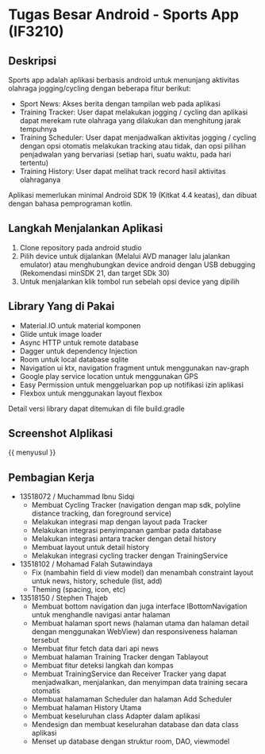 # Tugas Besar Android - Sports App (IF3210)


## Deskripsi
Sports app adalah aplikasi berbasis android untuk menunjang aktivitas olahraga jogging/cycling dengan beberapa fitur berikut:
- Sport News: Akses berita dengan tampilan web pada aplikasi
- Training Tracker: User dapat melakukan jogging / cycling dan aplikasi dapat merekam rute olahraga yang dilakukan dan menghitung jarak tempuhnya
- Training Scheduler: User dapat menjadwalkan aktivitas jogging / cycling dengan opsi otomatis melakukan tracking atau tidak, dan opsi pilihan penjadwalan yang bervariasi (setiap hari, suatu waktu, pada hari tertentu)
- Training History: User dapat melihat track record hasil aktivitas olahraganya

Aplikasi memerlukan minimal Android SDK 19 (Kitkat 4.4 keatas), dan dibuat dengan bahasa pemprograman kotlin.

## Langkah Menjalankan Aplikasi 
1.  Clone repository pada android studio
2.  Pilih device untuk dijalankan (Melalui AVD manager lalu jalankan emulator) atau menghubungkan device android dengan USB debugging (Rekomendasi minSDK 21, dan target SDk 30)
3.  Untuk menjalankan klik tombol run sebelah opsi device yang dipilih

## Library Yang di Pakai
- Material.IO untuk material komponen
- Glide untuk image loader
- Async HTTP untuk remote database
- Dagger untuk dependency Injection
- Room untuk local database sqlite
- Navigation ui ktx, navigation fragment untuk menggunakan nav-graph
- Google play service location untuk menggunakan GPS
- Easy Permission untuk menggeluarkan pop up notifikasi izin aplikasi
- Flexbox untuk menggunakan layout flexbox

Detail versi library dapat ditemukan di file build.gradle 

## Screenshot Alplikasi
{{ menyusul }}

## Pembagian Kerja
- 13518072 / Muchammad Ibnu Sidqi	
	- Membuat Cycling Tracker (navigation dengan map sdk, polyline distance tracking, dan foreground service)
  	- Melakukan integrasi map dengan layout pada Tracker
  	- Melakukan integrasi penyimpanan gambar pada database
  	- Melakukan integrasi antara tracker dengan detail history 
  	- Membuat layout untuk detail history
  	- Melakukan integrasi cycling tracker dengan TrainingService
- 13518102 / Mohamad Falah Sutawindaya
	- Fix (nambahin field di view model) dan menambah constraint layout untuk news, history, schedule (list, add)
	- Theming (spacing, icon, etc)
- 13518150 / Stephen Thajeb
	- Membuat bottom navigation dan juga interface IBottomNavigation untuk menghandle navigasi antar halaman
	- Membuat halaman sport news (halaman utama dan halaman detail dengan menggunakan WebView) dan responsiveness halaman tersebut
	- Membuat fitur fetch data dari api news
	- Membuat halaman Training Tracker dengan Tablayout
	- Membuat fitur deteksi langkah dan kompas
	- Membuat TrainingService dan Receiver Tracker yang dapat menjadwalkan, menjalankan, dan menyimpan data training secara otomatis
	- Membuat halamaman Scheduler dan halaman Add Scheduler
	- Membuat halaman History Utama
	- Membuat keseluruhan class Adapter dalam aplikasi
	- Mendesign dan membuat keselurahan database dan data class aplikasi
	- Menset up database dengan struktur room, DAO, viewmodel 




